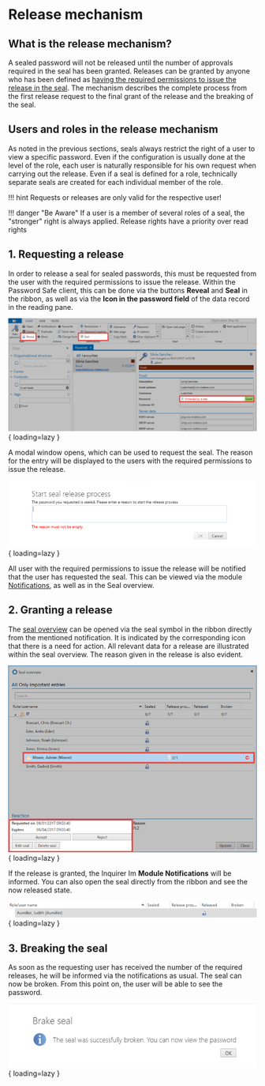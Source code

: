 # Release mechanism

## What is the release mechanism?

A sealed password will not be released until the number of approvals required in the seal has been granted. Releases can be granted by anyone who has been defined as [having the required permissions to issue the release in the seal]({{url.placeholder}}). The mechanism describes the complete process from the first release request to the final grant of the release and the breaking of the seal.

## Users and roles in the release mechanism

As noted in the previous sections, seals always restrict the right of a user to view a specific password. Even if the configuration is usually done at the level of the role, each user is naturally responsible for his own request when carrying out the release. Even if a seal is defined for a role, technically separate seals are created for each individual member of the role.

!!! hint
    Requests or releases are only valid for the respective user!

!!! danger "Be Aware"
    If a user is a member of several roles of a seal, the "stronger" right is always applied. Release rights have a priority over read rights

## 1. Requesting a release

In order to release a seal for sealed passwords, this must be requested from the user with the required permissions to issue the release. Within the Password Safe client, this can be done via the buttons **Reveal** and **Seal** in the ribbon, as well as via the **Icon in the password field** of the data record in the reading pane.

![picture seal protection](/assets/en/permission/protective_mechanisms/seals/release_mechanism/release_mechanism_1.png){ loading=lazy }

A modal window opens, which can be used to request the seal. The reason for the entry will be displayed to the users with the required permissions to issue the release.

![picture start seal process](/assets/en/permission/protective_mechanisms/seals/release_mechanism/release_mechanism_2.png){ loading=lazy }

All user with the required permissions to issue the release will be notified that the user has requested the seal. This can be viewed via the module [Notifications]({{url.placeholder}}), as well as in the Seal overview.

## 2. Granting a release

The [seal overview]({{url.placeholder}}) can be opened via the seal symbol in the ribbon directly from the mentioned notification. It is indicated by the corresponding icon that there is a need for action. All relevant data for a release are illustrated within the seal overview. The reason given in the release is also evident.

![picture seal overview](/assets/en/permission/protective_mechanisms/seals/release_mechanism/release_mechanism_3.png){ loading=lazy }

If the release is granted, the Inquirer Im **Module Notifications** will be informed. You can also open the seal directly from the ribbon and see the now released state.

![picture releases seal](/assets/en/permission/protective_mechanisms/seals/release_mechanism/release_mechanism_4.png){ loading=lazy }

## 3. Breaking the seal

As soon as the requesting user has received the number of the required releases, he will be informed via the notifications as usual. The seal can now be broken. From this point on, the user will be able to see the password.

![picture broken seal](/assets/en/permission/protective_mechanisms/seals/release_mechanism/release_mechanism_5.png){ loading=lazy }
